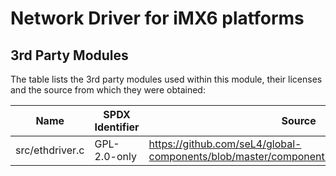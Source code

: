 # Network Driver for iMX6 platforms

## 3rd Party Modules

The table lists the 3rd party modules used within this module, their licenses
and the source from which they were obtained:

| Name            | SPDX Identifier | Source                                                                                       |
|-----------------|-----------------|----------------------------------------------------------------------------------------------|
| src/ethdriver.c | GPL-2.0-only    | <https://github.com/seL4/global-components/blob/master/components/Ethdriver/src/ethdriver.c> |